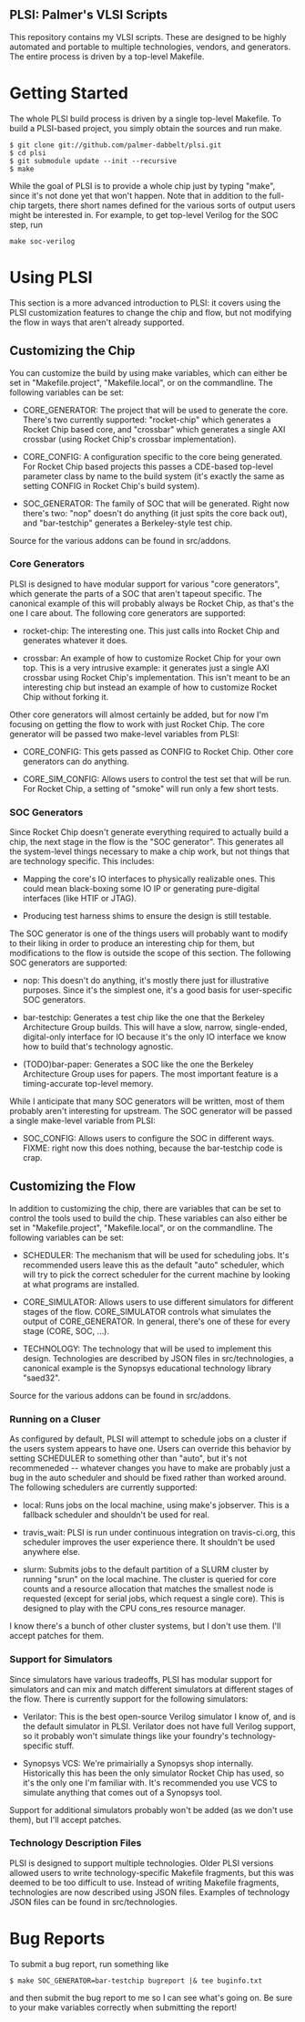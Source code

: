 PLSI: Palmer's VLSI Scripts
---------

This repository contains my VLSI scripts.  These are designed to be highly
automated and portable to multiple technologies, vendors, and generators.  The
entire process is driven by a top-level Makefile.

# Getting Started

The whole PLSI build process is driven by a single top-level Makefile.  To
build a PLSI-based project, you simply obtain the sources and run make.

````
$ git clone git://github.com/palmer-dabbelt/plsi.git
$ cd plsi
$ git submodule update --init --recursive
$ make
````

While the goal of PLSI is to provide a whole chip just by typing "make", since
it's not done yet that won't happen.  Note that in addition to the full-chip
targets, there short names defined for the various sorts of output users might
be interested in.  For example, to get top-level Verilog for the SOC step, run

````
make soc-verilog
````

# Using PLSI

This section is a more advanced introduction to PLSI: it covers using the PLSI
customization features to change the chip and flow, but not modifying the flow
in ways that aren't already supported.

## Customizing the Chip

You can customize the build by using make variables, which can either be set in
"Makefile.project", "Makefile.local", or on the commandline.  The following
variables can be set:

 * CORE_GENERATOR: The project that will be used to generate the core.  There's
   two currently supported: "rocket-chip" which generates a Rocket Chip based
   core, and "crossbar" which generates a single AXI crossbar (using Rocket
   Chip's crossbar implementation).

 * CORE_CONFIG: A configuration specific to the core being generated.  For
   Rocket Chip based projects this passes a CDE-based top-level parameter class
   by name to the build system (it's exactly the same as setting CONFIG in
   Rocket Chip's build system).

 * SOC_GENERATOR: The family of SOC that will be generated.  Right now there's
   two: "nop" doesn't do anything (it just spits the core back out), and
   "bar-testchip" generates a Berkeley-style test chip.

Source for the various addons can be found in src/addons.

### Core Generators

PLSI is designed to have modular support for various "core generators", which
generate the parts of a SOC that aren't tapeout specific.  The canonical
example of this will probably always be Rocket Chip, as that's the one I care
about.  The following core generators are supported:

 * rocket-chip: The interesting one.  This just calls into Rocket Chip and
   generates whatever it does.

 * crossbar: An example of how to customize Rocket Chip for your own top.  This
   is a very intrusive example: it generates just a single AXI crossbar using
   Rocket Chip's implementation.  This isn't meant to be an interesting chip
   but instead an example of how to customize Rocket Chip without forking it.

Other core generators will almost certainly be added, but for now I'm focusing
on getting the flow to work with just Rocket Chip.  The core generator will be
passed two make-level variables from PLSI:

 * CORE_CONFIG: This gets passed as CONFIG to Rocket Chip.  Other core
   generators can do anything.

 * CORE_SIM_CONFIG: Allows users to control the test set that will be run.  For
   Rocket Chip, a setting of "smoke" will run only a few short tests.

### SOC Generators

Since Rocket Chip doesn't generate everything required to actually build a
chip, the next stage in the flow is the "SOC generator".  This generates all
the system-level things necessary to make a chip work, but not things that are
technology specific.  This includes:

 * Mapping the core's IO interfaces to physically realizable ones.  This could
   mean black-boxing some IO IP or generating pure-digital interfaces (like
   HTIF or JTAG).

 * Producing test harness shims to ensure the design is still testable.

The SOC generator is one of the things users will probably want to modify to
their liking in order to produce an interesting chip for them, but
modifications to the flow is outside the scope of this section.  The following
SOC generators are supported:

 * nop: This doesn't do anything, it's mostly there just for illustrative
   purposes.  Since it's the simplest one, it's a good basis for user-specific
   SOC generators.

 * bar-testchip: Generates a test chip like the one that the Berkeley
   Architecture Group builds.  This will have a slow, narrow, single-ended,
   digital-only interface for IO because it's the only IO interface we know how
   to build that's technology agnostic.

 * (TODO)bar-paper: Generates a SOC like the one the Berkeley Architecture
   Group uses for papers.  The most important feature is a timing-accurate
   top-level memory.

While I anticipate that many SOC generators will be written, most of them
probably aren't interesting for upstream.  The SOC generator will be passed a
single make-level variable from PLSI:

 * SOC_CONFIG: Allows users to configure the SOC in different ways.  FIXME:
   right now this does nothing, because the bar-testchip code is crap.

## Customizing the Flow

In addition to customizing the chip, there are variables that can be set to
control the tools used to build the chip.  These variables can also either be
set in "Makefile.project", "Makefile.local", or on the commandline.  The
following variables can be set:

 * SCHEDULER: The mechanism that will be used for scheduling jobs.  It's
   recommended users leave this as the default "auto" scheduler, which will
   try to pick the correct scheduler for the current machine by looking at what
   programs are installed.

 * CORE_SIMULATOR: Allows users to use different simulators for different
   stages of the flow.  CORE_SIMULATOR controls what simulates the output of
   CORE_GENERATOR.  In general, there's one of these for every stage (CORE,
   SOC, ...).

 * TECHNOLOGY: The technology that will be used to implement this design.
   Technologies are described by JSON files in src/technologies, a canonical
   example is the Synopsys educational technology library "saed32".

Source for the various addons can be found in src/addons.

### Running on a Cluser

As configured by default, PLSI will attempt to schedule jobs on a cluster if
the users system appears to have one.  Users can override this behavior by
setting SCHEDULER to something other than "auto", but it's not recommeneded --
whatever changes you have to make are probably just a bug in the auto scheduler
and should be fixed rather than worked around.  The following schedulers are
currently supported:

 * local: Runs jobs on the local machine, using make's jobserver.  This is a
   fallback scheduler and shouldn't be used for real.

 * travis_wait: PLSI is run under continuous integration on travis-ci.org, this
   scheduler improves the user experience there.  It shouldn't be used anywhere
   else.

 * slurm: Submits jobs to the default partition of a SLURM cluster by running
   "srun" on the local machine.  The cluster is queried for core counts and a
   resource allocation that matches the smallest node is requested (except for
   serial jobs, which request a single core).  This is designed to play with
   the CPU cons_res resource manager.

I know there's a bunch of other cluster systems, but I don't use them.  I'll
accept patches for them.

### Support for Simulators

Since simulators have various tradeoffs, PLSI has modular support for
simulators and can mix and match different simulators at different stages of
the flow.  There is currently support for the following simulators:

 * Verilator: This is the best open-source Verilog simulator I know of, and is
   the default simulator in PLSI.  Verilator does not have full Verilog
   support, so it probably won't simulate things like your foundry's
   technology-specific stuff.

 * Synopsys VCS: We're primairially a Synopsys shop internally.  Historically
   this has been the only simulator Rocket Chip has used, so it's the only one
   I'm familiar with.  It's recommended you use VCS to simulate anything that
   comes out of a Synopsys tool.

Support for additional simulators probably won't be added (as we don't use
them), but I'll accept patches.

### Technology Description Files

PLSI is designed to support multiple technologies.  Older PLSI versions allowed
users to write technology-specific Makefile fragments, but this was deemed to
be too difficult to use.  Instead of writing Makefile fragments, technologies
are now described using JSON files.  Examples of technology JSON files can be
found in src/technologies.

# Bug Reports

To submit a bug report, run something like

````
$ make SOC_GENERATOR=bar-testchip bugreport |& tee buginfo.txt
````

and then submit the bug report to me so I can see what's going on.  Be sure to
your make variables correctly when submitting the report!

